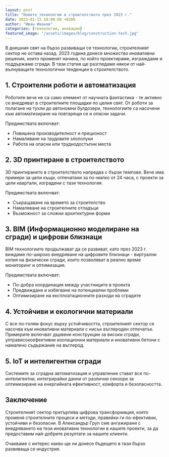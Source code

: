```yaml
---
layout: post
title: "Новите технологии в строителството през 2023 г."
date: 2023-01-15 10:00:00 +0200
author: "Иван Иванов"
categories: [технологии, иновации]
featured_image: "/assets/images/blog/construction-tech.jpg"
---
```


В днешния свят на бързо развиващи се технологии, строителният сектор не остава назад. 2023 година донесе множество иновативни решения, които променят начина, по който проектираме, изграждаме и поддържаме сгради. В тази статия ще разгледаме някои от най-вълнуващите технологични тенденции в строителството.

## 1. Строителни роботи и автоматизация

Роботите вече не са само елемент от научната фантастика - те активно се внедряват в строителните площадки по целия свят. От роботи за полагане на тухли до автономни булдозери, технологиите са насочени към автоматизиране на повтарящи се и опасни задачи.

Предимствата включват:

- Повишена производителност и прецизност
- Намаляване на трудовите злополуки
- Работа на опасни или труднодостъпни места

## 2. 3D принтиране в строителството

3D принтирането в строителството напредва с бързи темпове. Вече има примери за цели къщи, отпечатани за по-малко от 24 часа, с проекти за цели квартали, изградени с тази технология.

Предимствата включват:

- Съкращаване на времето за строителство
- Намаляване на строителните отпадъци
- Възможност за сложни архитектурни форми

## 3. BIM (Информационно моделиране на сгради) и цифрови близнаци

BIM технологиите продължават да се развиват, като през 2023 г. виждаме по-широко внедряване на цифровите близнаци - виртуални копия на физически сгради, които позволяват в реално време мониторинг и оптимизация.

Предимствата включват:

- По-добра координация между участниците в проекта
- Предвиждане и избягване на потенциални проблеми
- Оптимизиране на експлоатационните разходи на сградите

## 4. Устойчиви и екологични материали

С все по-голям фокус върху устойчивостта, строителният сектор се насочва към иновативни материали с нисък въглероден отпечатък. Примерите включват дървени конструкции за високи сгради, ултрависокоефективни изолационни материали и иновативни бетони с намалено съдържание на въглерод.

## 5. IoT и интелигентни сгради

Системите за сградна автоматизация и управление стават все по-интелигентни, интегрирайки данни от различни сензори за оптимизиране на енергийната ефективност, комфорта и безопасността.

## Заключение

Строителният сектор претърпява цифрова трансформация, която променя строителните процеси и методи, правейки ги по-ефективни, устойчиви и безопасни. В Александър Груп сме ангажирани с внедряването на тези иновативни технологии в нашите проекти, за да предоставим най-добрите резултати за нашите клиенти.

Очакваме с интерес какво ще ни донесе бъдещето в тази бързо развиваща се индустрия.